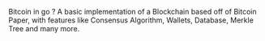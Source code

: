 Bitcoin in go ?
A basic implementation of a Blockchain based off of Bitcoin Paper, with features like Consensus Algorithm, Wallets, Database, Merkle Tree and many more.
